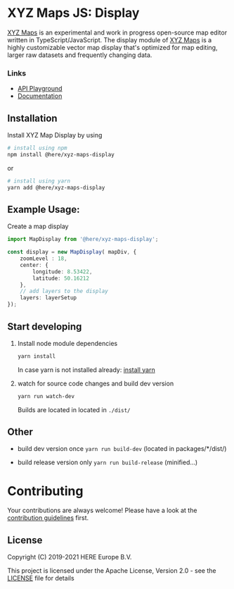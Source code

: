 # XYZ Maps JS: Display

[XYZ Maps](https://github.com/heremaps/xyz-maps) is an experimental and work in progress open-source map editor written in TypeScript/JavaScript.
The display module of [XYZ Maps](https://github.com/heremaps/xyz-maps) is a highly customizable vector map display that's optimized for map
editing, larger raw datasets and frequently changing data.

### Links
* [API Playground](https://heremaps.github.io/xyz-editor/playground/#Display-Pitch_and_Rotate_Map)
* [Documentation](https://heremaps.github.io/xyz-editor/docs/)

## Installation
Install XYZ Map Display by using
```sh
# install using npm
npm install @here/xyz-maps-display
```
or
```sh
# install using yarn
yarn add @here/xyz-maps-display
```

## Example Usage:
Create a map display
```ts
import MapDisplay from '@here/xyz-maps-display';

const display = new MapDisplay( mapDiv, {
    zoomLevel : 18,
    center: {
        longitude: 8.53422,
        latitude: 50.16212
    },
    // add layers to the display
    layers: layerSetup
});
```

## Start developing

1. Install node module dependencies
    ```sh
    yarn install
    ```
   In case yarn is not installed already: [install yarn](https://yarnpkg.com/en/docs/install)

2. watch for source code changes and build dev version
    ```sh
    yarn run watch-dev
    ```
   Builds are located in located in `./dist/`

## Other

* build dev version once `yarn run build-dev` (located in packages/*/dist/)

* build release version only `yarn run build-release` (minified...)

# Contributing

Your contributions are always welcome! Please have a look at the [contribution guidelines](CONTRIBUTING.md) first.

## License

Copyright (C) 2019-2021 HERE Europe B.V.

This project is licensed under the Apache License, Version 2.0 - see the [LICENSE](LICENSE) file for details

